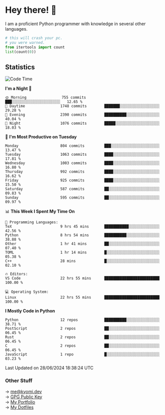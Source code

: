 # Hey there! 👋

I am a proficient Python programmer with knowledge in several other languages.

```py
# this will crash your pc.
# you were warned.
from itertools import count
list(count(0))
```

## Statistics
<!--START_SECTION:waka-->
![Code Time](http://img.shields.io/badge/Code%20Time-1%2C445%20hrs%2017%20mins-blue)

**I'm a Night 🦉** 

```text
🌞 Morning                755 commits         ███░░░░░░░░░░░░░░░░░░░░░░   12.65 % 
🌆 Daytime                1748 commits        ███████░░░░░░░░░░░░░░░░░░   29.28 % 
🌃 Evening                2390 commits        ██████████░░░░░░░░░░░░░░░   40.04 % 
🌙 Night                  1076 commits        █████░░░░░░░░░░░░░░░░░░░░   18.03 % 
```
📅 **I'm Most Productive on Tuesday** 

```text
Monday                   804 commits         ███░░░░░░░░░░░░░░░░░░░░░░   13.47 % 
Tuesday                  1063 commits        ████░░░░░░░░░░░░░░░░░░░░░   17.81 % 
Wednesday                1003 commits        ████░░░░░░░░░░░░░░░░░░░░░   16.80 % 
Thursday                 992 commits         ████░░░░░░░░░░░░░░░░░░░░░   16.62 % 
Friday                   925 commits         ████░░░░░░░░░░░░░░░░░░░░░   15.50 % 
Saturday                 587 commits         ██░░░░░░░░░░░░░░░░░░░░░░░   09.83 % 
Sunday                   595 commits         ██░░░░░░░░░░░░░░░░░░░░░░░   09.97 % 
```


📊 **This Week I Spent My Time On** 

```text
💬 Programming Languages: 
TeX                      9 hrs 45 mins       ███████████░░░░░░░░░░░░░░   42.56 % 
Python                   8 hrs 54 mins       ██████████░░░░░░░░░░░░░░░   38.88 % 
Other                    1 hr 41 mins        ██░░░░░░░░░░░░░░░░░░░░░░░   07.40 % 
TOML                     1 hr 14 mins        █░░░░░░░░░░░░░░░░░░░░░░░░   05.38 % 
C++                      28 mins             █░░░░░░░░░░░░░░░░░░░░░░░░   02.10 % 

🔥 Editors: 
VS Code                  22 hrs 55 mins      █████████████████████████   100.00 % 

💻 Operating System: 
Linux                    22 hrs 55 mins      █████████████████████████   100.00 % 
```

**I Mostly Code in Python** 

```text
Python                   12 repos            ██████████░░░░░░░░░░░░░░░   38.71 % 
PostScript               2 repos             ██░░░░░░░░░░░░░░░░░░░░░░░   06.45 % 
Rust                     2 repos             ██░░░░░░░░░░░░░░░░░░░░░░░   06.45 % 
C                        2 repos             ██░░░░░░░░░░░░░░░░░░░░░░░   06.45 % 
JavaScript               1 repo              █░░░░░░░░░░░░░░░░░░░░░░░░   03.23 % 
```




 Last Updated on 28/06/2024 18:38:24 UTC
<!--END_SECTION:waka-->

### Other Stuff

→ [me@kyomi.dev](mailto:me@kyomi.dev)\
→ [GPG Public Key](https://github.com/bitterteriyaki.gpg)\
→ [My Portfolio](https://kyomi.dev)\
→ [My Dotfiles](https://github.com/bitterteriyaki/dotfiles)
